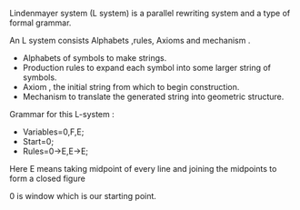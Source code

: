 
Lindenmayer system (L system) is a parallel rewriting system and a type of formal grammar.

An L system consists  Alphabets ,rules, Axioms and mechanism . 
-	Alphabets of symbols to make strings.
-	Production rules to expand each symbol into some larger string of symbols.
-	Axiom  , the initial string  from which to begin construction.
-	Mechanism to translate the generated string into geometric structure.

 Grammar for this L-system :
-	Variables=0,F,E;
-	Start=0;
-	Rules=0->E,E->E;

Here E means taking midpoint of every line and joining the midpoints to form a closed figure

0 is window which is our starting point.

